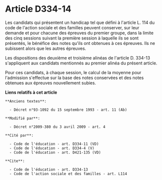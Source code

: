 # Article D334-14

Les candidats qui présentent un handicap tel que défini à l'article L. 114 du code de l'action sociale et des familles
peuvent conserver, sur leur demande et pour chacune des épreuves du premier groupe, dans la limite des cinq sessions suivant
la première session à laquelle ils se sont présentés, le bénéfice des notes qu'ils ont obtenues à ces épreuves. Ils ne
subissent alors que les autres épreuves. 

Les dispositions des deuxième et troisième alinéas de l'article D. 334-13 s'appliquent aux candidats mentionnés au premier
alinéa du présent article. 

Pour ces candidats, à chaque session, le calcul de la moyenne pour l'admission s'effectue sur la base des notes conservées et
des notes obtenues aux épreuves nouvellement subies.

**Liens relatifs à cet article**

	**Anciens textes**:

	  - Décret n°93-1092 du 15 septembre 1993 - art. 11 (Ab)

	**Modifié par**:

	  - Décret n°2009-380 du 3 avril 2009 - art. 4

	**Cité par**:

	  - Code de l'éducation - art. D334-11 (VD)
	  - Code de l'éducation - art. D334-4 (V)
	  - Code de l'éducation - art. D421-135 (VD)

	**Cite**:

	  - Code de l'éducation - art. D334-13
	  - Code de l'action sociale et des familles - art. L114
